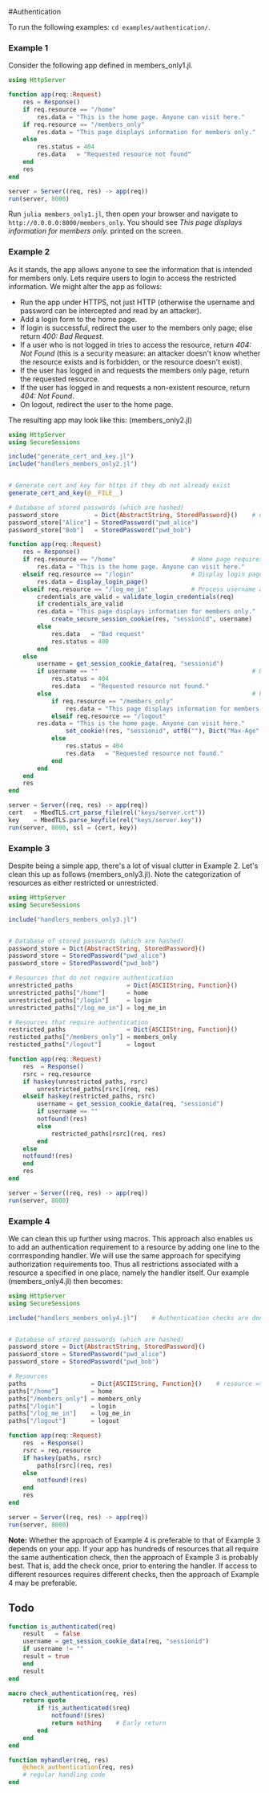#Authentication 

To run the following examples: `cd examples/authentication/`.

### Example 1
Consider the following app defined in members_only1.jl.
```julia
using HttpServer

function app(req::Request)
    res = Response()
    if req.resource == "/home"
        res.data = "This is the home page. Anyone can visit here."
    if req.resource == "/members_only"
        res.data = "This page displays information for members only."
    else
        res.status = 404
        res.data   = "Requested resource not found"
    end
    res
end

server = Server((req, res) -> app(req))
run(server, 8000)
```
Run `julia members_only1.jl`, then open your browser and navigate to `http://0.0.0.0:8000/members_only`. You should see _This page displays information for members only._ printed on the screen.


### Example 2
As it stands, the app allows anyone to see the information that is intended for members only. Lets require users to login to access the restricted information. We might alter the app as follows:
- Run the app under HTTPS, not just HTTP (otherwise the username and password can be intercepted and read by an attacker).
- Add a login form to the home page.
- If login is successful, redirect the user to the members only page; else return _400: Bad Request_.
- If a user who is not logged in tries to access the resource, return _404: Not Found_ (this is a security measure: an attacker doesn't know whether the resource exists and is forbidden, or the resource doesn't exist).
- If the user has logged in and requests the members only page, return the requested resource.
- If the user has logged in and requests a non-existent resource, return _404: Not Found_.
- On logout, redirect the user to the home page.

The resulting app may look like this: (members_only2.jl)
```julia
using HttpServer
using SecureSessions

include("generate_cert_and_key.jl")
include("handlers_members_only2.jl")


# Generate cert and key for https if they do not already exist
generate_cert_and_key(@__FILE__)

# Database of stored passwords (which are hashed)
password_store          = Dict{AbstractString, StoredPassword}()    # username => StoredPassword
password_store["Alice"] = StoredPassword("pwd_alice")
password_store["Bob"]   = StoredPassword("pwd_bob")

function app(req::Request)
    res = Response()
    if req.resource == "/home"                     # Home page requires no login
        res.data = "This is the home page. Anyone can visit here."
    elseif req.resource == "/login"                # Display login page
        res.data = display_login_page()
    elseif req.resource == "/log_me_in"            # Process username and password
        credentials_are_valid = validate_login_credentials(req)
        if credentials_are_valid
	    res.data = "This page displays information for members only."
            create_secure_session_cookie(res, "sessionid", username)
        else
            res.data   = "Bad request"
            res.status = 400
        end
    else
        username = get_session_cookie_data(req, "sessionid")
        if username == ""                                           # User not logged in: Return 404
            res.status = 404
            res.data   = "Requested resource not found."
        else                                                        # User is logged in: Return requested resource
            if req.resource == "/members_only"
                res.data = "This page displays information for members only."
            elseif req.resource == "/logout"
		res.data = "This is the home page. Anyone can visit here."
                set_cookie!(res, "sessionid", utf8(""), Dict("Max-Age" => utf8("0")))
            else
                res.status = 404
                res.data   = "Requested resource not found."
            end
        end
    end
    res
end

server = Server((req, res) -> app(req))
cert   = MbedTLS.crt_parse_file(rel("keys/server.crt"))
key    = MbedTLS.parse_keyfile(rel("keys/server.key"))
run(server, 8000, ssl = (cert, key))
```


### Example 3
Despite being a simple app, there's a lot of visual clutter in Example 2. Let's clean this up as follows (members_only3.jl). Note the categorization of resources as either restricted or unrestricted.
```julia
using HttpServer
using SecureSessions

include("handlers_members_only3.jl")


# Database of stored passwords (which are hashed)
password_store = Dict{AbstractString, StoredPassword}()
password_store = StoredPassword("pwd_alice")
password_store = StoredPassword("pwd_bob")

# Resources that do not require authentication
unrestricted_paths               = Dict{ASCIIString, Function}()
unrestricted_paths["/home"]      = home
unrestricted_paths["/login"]     = login
unrestricted_paths["/log_me_in"] = log_me_in

# Resources that require authentication
restricted_paths                 = Dict{ASCIIString, Function}()
resticted_paths["/members_only"] = members_only
resticted_paths["/logout"]       = logout

function app(req::Request)
    res  = Response()
    rsrc = req.resource
    if haskey(unrestricted_paths, rsrc)
        unrestricted_paths[rsrc](req, res)
    elseif haskey(restricted_paths, rsrc)
        username = get_session_cookie_data(req, "sessionid")
        if username == ""
	    notfound!(res)
        else
            restricted_paths[rsrc](req, res)
        end
    else
	notfound!(res)
    end
    res
end

server = Server((req, res) -> app(req))
run(server, 8000)
```


### Example 4
We can clean this up further using macros. This approach also enables us to add an authentication requirement to a resource by adding one line to the corrresponding handler. We will use the same approach for specifying authorization requirements too. Thus all restrictions associated with a resource a specified in one place, namely the handler itself. Our example (members_only4.jl) then becomes:
```julia
using HttpServer
using SecureSessions

include("handlers_members_only4.jl")    # Authentication checks are done in each handler by adding 1 line of code


# Database of stored passwords (which are hashed)
password_store = Dict{AbstractString, StoredPassword}()
password_store = StoredPassword("pwd_alice")
password_store = StoredPassword("pwd_bob")

# Resources
paths                  = Dict{ASCIIString, Function}()    # resource => handler
paths["/home"]         = home
paths["/members_only"] = members_only
paths["/login"]        = login
paths["/log_me_in"]    = log_me_in
paths["/logout"]       = logout

function app(req::Request)
    res  = Response()
    rsrc = req.resource
    if haskey(paths, rsrc)
        paths[rsrc](req, res)
    else
        notfound!(res)
    end
    res
end

server = Server((req, res) -> app(req))
run(server, 8000)
```

__Note:__ Whether the approach of Example 4 is preferable to that of Example 3 depends on your app. If your app has hundreds of resources that all require the same authentication check, then the approach of Example 3 is probably best. That is, add the check once, prior to entering the handler. If access to different resources requires different checks, then the approach of Example 4 may be preferable.


## Todo
```julia
function is_authenticated(req)
    result   = false
    username = get_session_cookie_data(req, "sessionid")
    if username != ""
	result = true
    end
    result
end

macro check_authentication(req, res)
    return quote
        if !is_authenticated($req)
            notfound!($res)
            return nothing    # Early return
        end
    end
end

function myhandler(req, res)
    @check_authentication(req, res)
    # regular handling code
end
```
